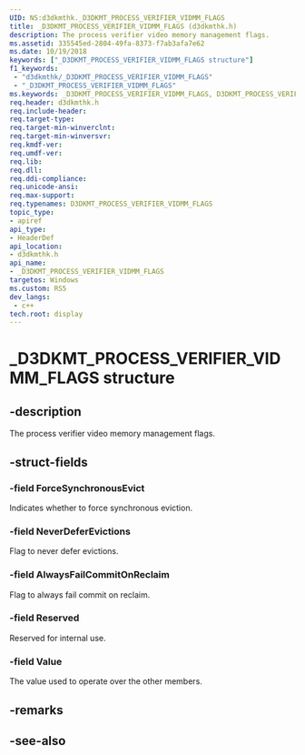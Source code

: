 ```yaml
---
UID: NS:d3dkmthk._D3DKMT_PROCESS_VERIFIER_VIDMM_FLAGS
title: _D3DKMT_PROCESS_VERIFIER_VIDMM_FLAGS (d3dkmthk.h)
description: The process verifier video memory management flags.
ms.assetid: 335545ed-2804-49fa-8373-f7ab3afa7e62
ms.date: 10/19/2018
keywords: ["_D3DKMT_PROCESS_VERIFIER_VIDMM_FLAGS structure"]
f1_keywords:
 - "d3dkmthk/_D3DKMT_PROCESS_VERIFIER_VIDMM_FLAGS"
 - "_D3DKMT_PROCESS_VERIFIER_VIDMM_FLAGS"
ms.keywords: _D3DKMT_PROCESS_VERIFIER_VIDMM_FLAGS, D3DKMT_PROCESS_VERIFIER_VIDMM_FLAGS, 
req.header: d3dkmthk.h
req.include-header:
req.target-type:
req.target-min-winverclnt:
req.target-min-winversvr:
req.kmdf-ver:
req.umdf-ver:
req.lib:
req.dll:
req.ddi-compliance:
req.unicode-ansi:
req.max-support:
req.typenames: D3DKMT_PROCESS_VERIFIER_VIDMM_FLAGS
topic_type: 
- apiref
api_type: 
- HeaderDef
api_location: 
- d3dkmthk.h
api_name: 
- _D3DKMT_PROCESS_VERIFIER_VIDMM_FLAGS
targetos: Windows
ms.custom: RS5
dev_langs:
 - c++
tech.root: display
---
```


# _D3DKMT_PROCESS_VERIFIER_VIDMM_FLAGS structure

## -description

The process verifier video memory management flags.

## -struct-fields

### -field ForceSynchronousEvict

Indicates whether to force synchronous eviction.

### -field NeverDeferEvictions

Flag to never defer evictions.

### -field AlwaysFailCommitOnReclaim

Flag to always fail commit on reclaim.

### -field Reserved

Reserved for internal use.

### -field Value
 
The value used to operate over the other members.

## -remarks

## -see-also
